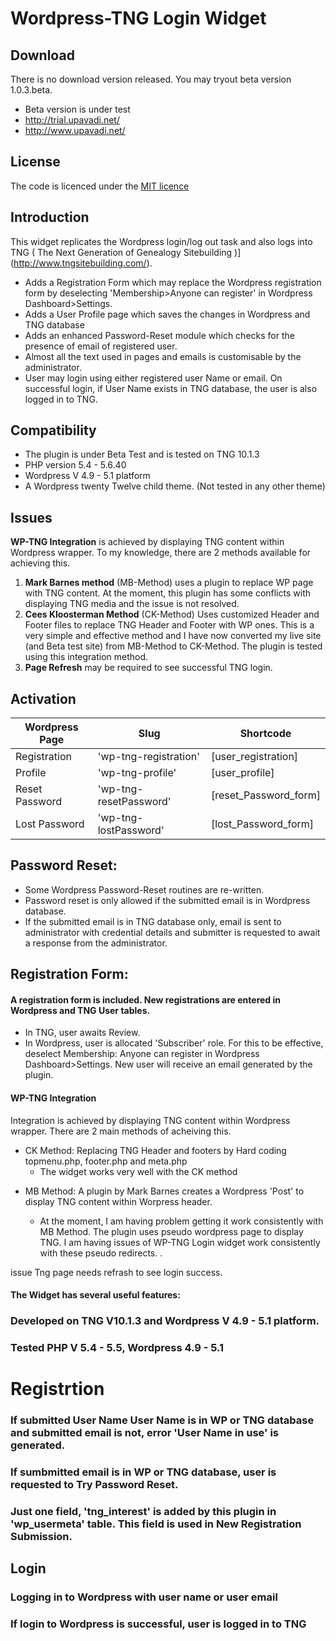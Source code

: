 # **Wordpress-TNG Login Widget** # 
## **Download**
There is no download version released. You may tryout beta version 1.0.3.beta. 

 - Beta version is under test
 - http://trial.upavadi.net/ 
 - http://www.upavadi.net/

## **License**
The code is licenced under the [MIT licence](http://opensource.org/licenses/MIT)

## **Introduction**
This widget replicates the Wordpress login/log out task and also logs into TNG ( The Next Generation of Genealogy Sitebuilding )](http://www.tngsitebuilding.com/).
- Adds a Registration Form which may replace the Wordpress registration form by deselecting 'Membership>Anyone can register' in Wordpress Dashboard>Settings.
- Adds a User Profile page which saves the changes in Wordpress and TNG database
- Adds an enhanced Password-Reset module which checks for the presence of email of registered user.
- Almost all the text used in pages and emails is customisable by the administrator.
- User may login using either registered user Name or email. On successful login, if User Name exists in TNG database, the user is also logged in to TNG.

## **Compatibility**
- The plugin is under Beta Test and is tested on TNG 10.1.3
- PHP version 5.4 - 5.6.40
-  Wordpress V 4.9 - 5.1 platform
- A Wordpress twenty Twelve child theme. (Not tested in any other theme)

## **Issues**
**WP-TNG Integration** is achieved by displaying TNG content within Wordpress wrapper. 
To my knowledge, there are 2 methods available for achieving this.

1. **Mark Barnes method** (MB-Method) uses a plugin to replace WP page with TNG content.
At the moment, this plugin has some conflicts with displaying TNG media and the issue is not resolved.
2. **Cees Kloosterman Method** (CK-Method) Uses customized Header and Footer files to replace TNG Header and Footer with WP ones. This is a very simple and effective method and I have now converted my live site (and Beta test site) from MB-Method to CK-Method. The plugin is tested using this integration method.
3. **Page Refresh** may be required to see successful TNG login. 


## **Activation**

Wordpress Page | Slug | Shortcode 
---------------|------|----------
Registration   | 'wp-tng-registration'| [user_registration] 
Profile        |  'wp-tng-profile'    |[user_profile]
Reset Password |'wp-tng-resetPassword'| [reset_Password_form]
Lost Password  | 'wp-tng-lostPassword'| [lost_Password_form]

	

	



## Password Reset: 
 - Some Wordpress Password-Reset routines are re-written. 
 -  Password reset is only allowed if the submitted email is in Wordpress database. 
 - If the submitted email is in TNG database only, email is sent to administrator with credential details and submitter is requested to await a response from the administrator.

## Registration Form: 
#### A registration form is included. New registrations are entered in Wordpress and TNG User tables. 
 - In TNG,  user awaits Review.
 - In Wordpress, user is allocated 'Subscriber' role. 
For this to be effective, deselect Membership: Anyone can register in Wordpress Dashboard>Settings. New user will receive an email generated by the plugin.

#### WP-TNG Integration
Integration is achieved by displaying TNG content within Wordpress wrapper. There are 2 main methods of acheiving this.

- CK Method: Replacing TNG Header and footers by Hard coding topmenu.php, footer.php and meta.php
    -  The widget works very well with the CK method
* MB Method: A plugin by Mark Barnes creates a Wordpress 'Post' to display TNG content within Worpress header.

    * At the moment, I am having problem getting it work consistently with MB Method. The plugin uses pseudo wordpress page to display TNG. I am having issues of WP-TNG Login widget work consistently with these pseudo redirects. .
 

issue
Tng page needs refrash to see login success.





#### The Widget has several useful features:




### Developed on TNG V10.1.3 and Wordpress V 4.9 - 5.1 platform.
### Tested PHP V 5.4 - 5.5, Wordpress 4.9 - 5.1 

# Registrtion
### If submitted User Name User Name is in WP or TNG  database and  submitted email is not, error 'User Name in use' is generated.
### If sumbmitted email is in WP or TNG  database, user is requested to Try Password Reset.
### Just one field, 'tng_interest' is added by this plugin in 'wp_usermeta' table. This field is used in New Registration Submission. 

## Login
### Logging in to Wordpress with user name or user email
### If login to Wordpress is successful, user is logged in to TNG


